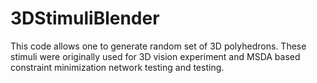 # 3DStimuliBlender

This code allows one to generate random set of 3D polyhedrons. These stimuli were originally used for 3D vision experiment 
and MSDA based constraint minimization network testing and testing.
